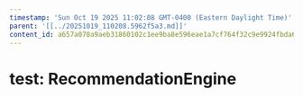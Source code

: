 ```yaml
---
timestamp: 'Sun Oct 19 2025 11:02:08 GMT-0400 (Eastern Daylight Time)'
parent: '[[../20251019_110208.5962f5a3.md]]'
content_id: a657a070a9aeb31860102c1ee9ba8e596eae1a7cf764f32c9e9924fbda676fc4
---
```


# test: RecommendationEngine
